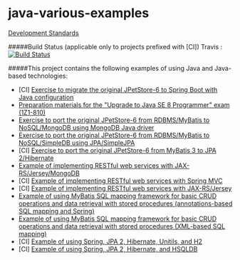 java-various-examples
=====================

[Development Standards](https://github.com/igor-baiborodine/java-various-examples/blob/master/development-standards.md)

#####Build Status (applicable only to projects prefixed with \[CI\])
Travis : [![Build
Status](https://travis-ci.org/igor-baiborodine/java-various-examples.svg?branch=master)](https://travis-ci.org/igor-baiborodine/java-various-examples)

#####This project contains the following examples of using Java and Java-based technologies:
* \[CI\] [Exercise to migrate the original JPetStore-6 to Spring Boot with Java configuration](/jpetstore-6-spring-boot)
* [Preparation materials for the "Upgrade to Java SE 8 Programmer" exam \(1Z1-810\)](/ocp-upgrade-java8)
* [Exercise to port the original JPetStore-6 from RDBMS/MyBatis to NoSQL/MongoDB using MongoDB Java driver](/jpetstore-6-mongodb)
* [Exercise to port the original JPetStore-6 from RDBMS/MyBatis to NoSQL/SimpleDB using JPA/SimpleJPA](/jpetstore-6-simplejpa)
* \[CI\] [Exercise to port the original JPetStore-6 from MyBatis 3 to JPA 2/Hibernate](/jpetstore-6-jpa)
* [Example of implementing RESTful web services with JAX-RS/Jersey/MongoDB](/rest-webapp-jersey-mongo-example)
* \[CI\] [Example of implementing RESTful web services with Spring MVC](/rest-webapp-spring-mvc-example)
* \[CI\] [Example of implementing RESTful web services with JAX-RS/Jersey](/rest-webapp-jersey-example)
* [Example of using MyBatis SQL mapping framework for basic CRUD operations and data retrieval with stored procedures (annotations-based SQL mapping and Spring)](/mybatis-annotations-spring-example)
* [Example of using MyBatis SQL mapping framework for basic CRUD operations and data retrieval with stored procedures (XML-based SQL mapping)](/mybatis-xml-example)
* \[CI\] [Example of using Spring, JPA 2, Hibernate, Unitils, and H2](/spring-jpa-unitils-example)
* \[CI\] [Example of using Spring, JPA 2, Hibernate, and HSQLDB](/spring-jpa-hsqldb-example)
